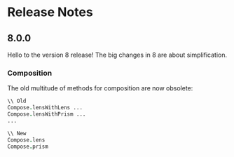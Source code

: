 # Release Notes

## 8.0.0

Hello to the version 8 release! The big changes in 8 are about simplification.

### Composition

The old multitude of methods for composition are now obsolete:

```fsharp
\\ Old
Compose.lensWithLens ...
Compose.lensWithPrism ...
...

\\ New
Compose.lens
Compose.prism
```
